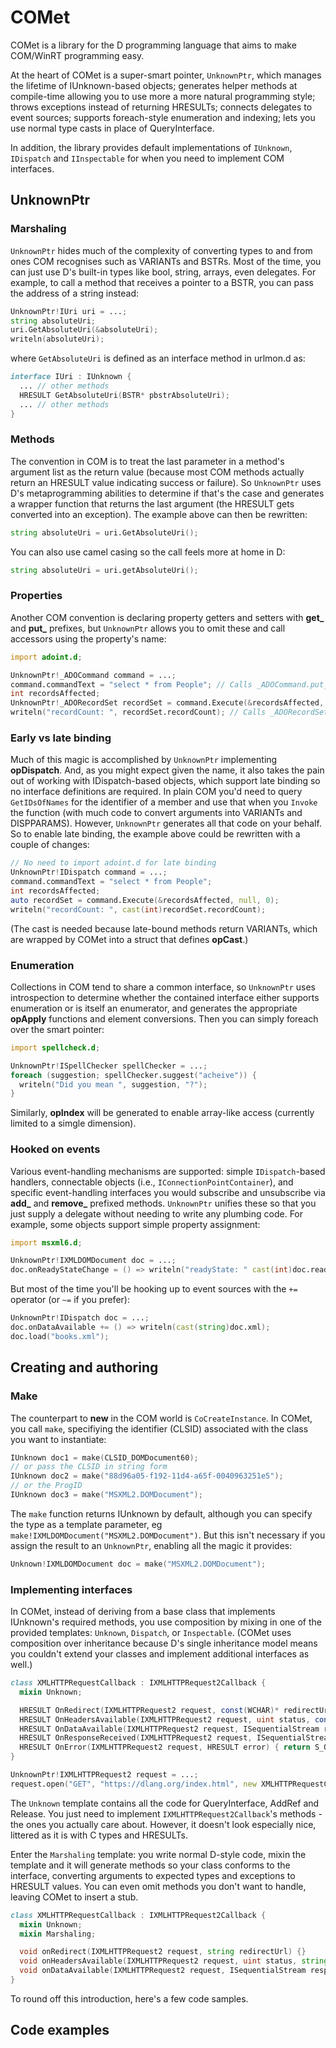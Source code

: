 # COMet

COMet is a library for the D programming language that aims to make COM/WinRT programming easy.

At the heart of COMet is a super-smart pointer, `UnknownPtr`, which manages the lifetime of IUnknown-based objects; generates helper methods at compile-time allowing you to use more a more natural programming style; throws exceptions instead of returning HRESULTs; connects delegates to event sources; supports foreach-style enumeration and indexing; lets you use normal type casts in place of QueryInterface.

In addition, the library provides default implementations of `IUnknown`, `IDispatch` and `IInspectable` for when you need to implement COM interfaces.

## UnknownPtr

### Marshaling

`UnknownPtr` hides much of the complexity of converting types to and from ones COM recognises such as VARIANTs and BSTRs. Most of the time, you can just use D's built-in types like bool, string, arrays, even delegates. For example, to call a method that receives a pointer to a BSTR, you can pass the address of a string instead:

```d
UnknownPtr!IUri uri = ...;
string absoluteUri;
uri.GetAbsoluteUri(&absoluteUri);
writeln(absoluteUri);
```

where `GetAbsoluteUri` is defined as an interface method in urlmon.d as:

```d
interface IUri : IUnknown {
  ... // other methods
  HRESULT GetAbsoluteUri(BSTR* pbstrAbsoluteUri);
  ... // other methods
}
```

### Methods

The convention in COM is to treat the last parameter in a method's argument list as the return value (because most COM methods actually return an HRESULT value indicating success or failure). So `UnknownPtr` uses D's metaprogramming abilities to determine if that's the case and generates a wrapper function that returns the last argument (the HRESULT gets converted into an exception). The example above can then be rewritten:

```d
string absoluteUri = uri.GetAbsoluteUri();
```

You can also use camel casing so the call feels more at home in D:

```d
string absoluteUri = uri.getAbsoluteUri();
```

### Properties

Another COM convention is declaring property getters and setters with **get_** and **put_** prefixes, but `UnknownPtr` allows you to omit these and call accessors using the property's name:

```d
import adoint.d;

UnknownPtr!_ADOCommand command = ...;
command.commandText = "select * from People"; // Calls _ADOCommand.put_CommandText
int recordsAffected;
UnknownPtr!_ADORecordSet recordSet = command.Execute(&recordsAffected, null, 0);
writeln("recordCount: ", recordSet.recordCount); // Calls _ADORecordSet.get_RecordCount
```

### Early vs late binding

Much of this magic is accomplished by `UnknownPtr` implementing **opDispatch**. And, as you might expect given the name, it also takes the pain out of working with IDispatch-based objects, which support late binding so no interface definitions are required. In plain COM you'd need to query `GetIDsOfNames` for the identifier of a member and use that when you `Invoke` the function (with much code to convert arguments into VARIANTs and DISPPARAMS). However, `UnknownPtr` generates all that code on your behalf. So to enable late binding, the example above could be rewritten with a couple of changes:

```d
// No need to import adoint.d for late binding
UnknownPtr!IDispatch command = ...;
command.commandText = "select * from People";
int recordsAffected;
auto recordSet = command.Execute(&recordsAffected, null, 0);
writeln("recordCount: ", cast(int)recordSet.recordCount);
```

(The cast is needed because late-bound methods return VARIANTs, which are wrapped by COMet into a struct that defines **opCast**.)

### Enumeration

Collections in COM tend to share a common interface, so `UnknownPtr` uses introspection to determine whether the contained interface either supports enumeration or is itself an enumerator, and generates the appropriate **opApply** functions and element conversions. Then you can simply foreach over the smart pointer:

```d
import spellcheck.d;

UnknownPtr!ISpellChecker spellChecker = ...;
foreach (suggestion; spellChecker.suggest("acheive")) {
  writeln("Did you mean ", suggestion, "?");
}
```

Similarly, **opIndex** will be generated to enable array-like access (currently limited to a simgle dimension).

### Hooked on events

Various event-handling mechanisms are supported: simple `IDispatch`-based handlers, connectable objects (i.e., `IConnectionPointContainer`), and specific event-handling interfaces you would subscribe and unsubscribe via **add_** and **remove_** prefixed methods. `UnknownPtr` unifies these so that you just supply a delegate without needing to write any plumbing code. For example, some objects support simple property assignment:

```d
import msxml6.d;

UnknownPtr!IXMLDOMDocument doc = ...;
doc.onReadyStateChange = () => writeln("readyState: " cast(int)doc.readyState);
```

But most of the time you'll be hooking up to event sources with the `+=` operator (or `~=` if you prefer):

```d
UnknownPtr!IDispatch doc = ...;
doc.onDataAvailable += () => writeln(cast(string)doc.xml);
doc.load("books.xml");
```

## Creating and authoring 

### Make

The counterpart to **new** in the COM world is `CoCreateInstance`. In COMet, you call `make`, specifiying the identifier (CLSID) associated with the class you want to instantiate:

```d
IUnknown doc1 = make(CLSID_DOMDocument60);
// or pass the CLSID in string form
IUnknown doc2 = make("88d96a05-f192-11d4-a65f-0040963251e5");
// or the ProgID
IUnknown doc3 = make("MSXML2.DOMDocument");
```

The `make` function returns IUnknown by default, although you can specify the type as a template parameter, eg `make!IXMLDOMDocument("MSXML2.DOMDocument")`. But this isn't necessary if you assign the result to an `UnknownPtr`, enabling all the magic it provides:

```d
Unknown!IXMLDOMDocument doc = make("MSXML2.DOMDocument");
```

### Implementing interfaces

In COMet, instead of deriving from a base class that implements IUnknown's required methods, you use composition by mixing in one of the provided templates: `Unknown`, `Dispatch`, or `Inspectable`. (COMet uses composition over inheritance because D's single inheritance model means you couldn't extend your classes and implement additional interfaces as well.)

```d
class XMLHTTPRequestCallback : IXMLHTTPRequest2Callback {
  mixin Unknown;

  HRESULT OnRedirect(IXMLHTTPRequest2 request, const(WCHAR)* redirectUrl) { return S_OK; }
  HRESULT OnHeadersAvailable(IXMLHTTPRequest2 request, uint status, const(WCHAR)* statusText) { return S_OK; }
  HRESULT OnDataAvailable(IXMLHTTPRequest2 request, ISequentialStream responseStream) { return S_OK; }
  HRESULT OnResponseReceived(IXMLHTTPRequest2 request, ISequentialStream responseStream) { return S_OK; }
  HRESULT OnError(IXMLHTTPRequest2 request, HRESULT error) { return S_OK; }
}

UnknownPtr!IXMLHTTPRequest2 request = ...;
request.open("GET", "https://dlang.org/index.html", new XMLHTTPRequestCallback, null, null, null, null);

```

The `Unknown` template contains all the code for QueryInterface, AddRef and Release. You just need to implement `IXMLHTTPRequest2Callback`'s methods - the ones you actually care about. However, it doesn't look especially nice, littered as it is with C types and HRESULTs.

Enter the `Marshaling` template: you write normal D-style code, mixin the template and it will generate methods so your class conforms to the interface, converting arguments to expected types and exceptions to HRESULT values. You can even omit methods you don't want to handle, leaving COMet to insert a stub.

```d
class XMLHTTPRequestCallback : IXMLHTTPRequest2Callback {
  mixin Unknown;
  mixin Marshaling;

  void onRedirect(IXMLHTTPRequest2 request, string redirectUrl) {}
  void onHeadersAvailable(IXMLHTTPRequest2 request, uint status, string statusText) {}
  void onDataAvailable(IXMLHTTPRequest2 request, ISequentialStream responseStream) {}
}
```

To round off this introduction, here's a few code samples.

## Code examples